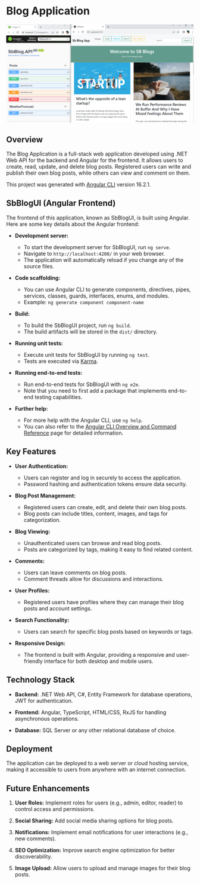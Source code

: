 # Blog Application
![sbBlog.API](blogapplication.PNG)


## Overview

The Blog Application is a full-stack web application developed using .NET Web API for the backend and Angular for the frontend. It allows users to create, read, update, and delete blog posts. Registered users can write and publish their own blog posts, while others can view and comment on them.

This project was generated with [Angular CLI](https://github.com/angular/angular-cli) version 16.2.1.

## SbBlogUI (Angular Frontend)

The frontend of this application, known as SbBlogUI, is built using Angular. Here are some key details about the Angular frontend:

- **Development server:**
  - To start the development server for SbBlogUI, run `ng serve`.
  - Navigate to `http://localhost:4200/` in your web browser.
  - The application will automatically reload if you change any of the source files.

- **Code scaffolding:**
  - You can use Angular CLI to generate components, directives, pipes, services, classes, guards, interfaces, enums, and modules.
  - Example: `ng generate component component-name`

- **Build:**
  - To build the SbBlogUI project, run `ng build`.
  - The build artifacts will be stored in the `dist/` directory.

- **Running unit tests:**
  - Execute unit tests for SbBlogUI by running `ng test`.
  - Tests are executed via [Karma](https://karma-runner.github.io).

- **Running end-to-end tests:**
  - Run end-to-end tests for SbBlogUI with `ng e2e`.
  - Note that you need to first add a package that implements end-to-end testing capabilities.

- **Further help:**
  - For more help with the Angular CLI, use `ng help`.
  - You can also refer to the [Angular CLI Overview and Command Reference](https://angular.io/cli) page for detailed information.

## Key Features

- **User Authentication:**
  - Users can register and log in securely to access the application.
  - Password hashing and authentication tokens ensure data security.

- **Blog Post Management:**
  - Registered users can create, edit, and delete their own blog posts.
  - Blog posts can include titles, content, images, and tags for categorization.

- **Blog Viewing:**
  - Unauthenticated users can browse and read blog posts.
  - Posts are categorized by tags, making it easy to find related content.

- **Comments:**
  - Users can leave comments on blog posts.
  - Comment threads allow for discussions and interactions.

- **User Profiles:**
  - Registered users have profiles where they can manage their blog posts and account settings.

- **Search Functionality:**
  - Users can search for specific blog posts based on keywords or tags.

- **Responsive Design:**
  - The frontend is built with Angular, providing a responsive and user-friendly interface for both desktop and mobile users.

## Technology Stack

- **Backend:** .NET Web API, C#, Entity Framework for database operations, JWT for authentication.
  
- **Frontend:** Angular, TypeScript, HTML/CSS, RxJS for handling asynchronous operations.

- **Database:** SQL Server or any other relational database of choice.

## Deployment

The application can be deployed to a web server or cloud hosting service, making it accessible to users from anywhere with an internet connection.

## Future Enhancements

1. **User Roles:** Implement roles for users (e.g., admin, editor, reader) to control access and permissions.

2. **Social Sharing:** Add social media sharing options for blog posts.

3. **Notifications:** Implement email notifications for user interactions (e.g., new comments).

4. **SEO Optimization:** Improve search engine optimization for better discoverability.

5. **Image Upload:** Allow users to upload and manage images for their blog posts.


